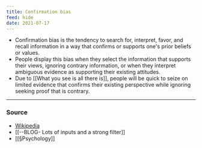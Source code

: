 ```yaml
---
title: Confirmation bias
feed: hide
date: 2021-07-17
---
```


- Confirmation bias is the tendency to search for, interpret, favor, and recall information in a way that confirms or supports one's prior beliefs or values.
- People display this bias when they select the information that supports their views, ignoring contrary information, or when they interpret ambiguous evidence as supporting their existing attitudes. 
- Due to [[What you see is all there is]], people will be quick to seize on limited evidence that confirms their existing perspective while ignoring seeking proof that is contrary.

--- 
### Source
-  [Wikipedia](https://en.wikipedia.org/wiki/Confirmation_bias)
- [[--BLOG- Lots of inputs and a strong filter]]
- [[§Psychology]]